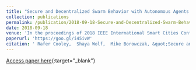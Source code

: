 ```yaml
---
title: "Secure and Decentralized Swarm Behavior with Autonomous Agents for Smart Cities"
collection: publications
permalink: /publication/2018-09-18-Secure-and-Decentralized-Swarm-Behavior-with-Autonomous-Agents-for-Smart-Cities
date: 2018-09-18
venue: 'In the proceedings of 2018 IEEE International Smart Cities Conference (ISC2 2018)'
paperurl: 'https://goo.gl/i45ivW'
citation: ' Rafer Cooley,  Shaya Wolf,  Mike Borowczak, &quot;Secure and Decentralized Swarm Behavior with Autonomous Agents for Smart Cities.&quot; In the proceedings of 2018 IEEE International Smart Cities Conference (ISC2 2018), 2018.'
---
```

[Access paper here](https://goo.gl/i45ivW){:target="_blank"}
